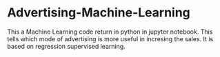 # Advertising-Machine-Learning
This a Machine Learning code return in python in jupyter notebook. This tells which mode of advertising is more useful in incresing the sales. It is based on regression supervised learning.
